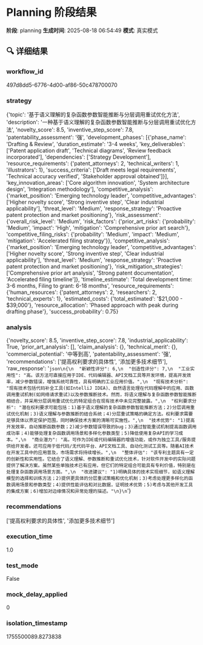 # Planning 阶段结果

**阶段**: planning
**生成时间**: 2025-08-18 06:54:49
**模式**: 真实模式

## 🔍 详细结果

### workflow_id
497d8dd5-6776-4d00-af86-50c478700070

### strategy
{'topic': '基于语义理解的复杂函数参数智能推断与分层调用重试优化方法', 'description': '一种基于语义理解的复杂函数参数智能推断与分层调用重试优化方法', 'novelty_score': 8.5, 'inventive_step_score': 7.8, 'patentability_assessment': '强', 'development_phases': [{'phase_name': 'Drafting & Review', 'duration_estimate': '3-4 weeks', 'key_deliverables': ['Patent application draft', 'Technical diagrams', 'Review feedback incorporated'], 'dependencies': ['Strategy Development'], 'resource_requirements': {'patent_attorneys': 2, 'technical_writers': 1, 'illustrators': 1}, 'success_criteria': ['Draft meets legal requirements', 'Technical accuracy verified', 'Stakeholder approval obtained']}], 'key_innovation_areas': ['Core algorithm innovation', 'System architecture design', 'Integration methodology'], 'competitive_analysis': {'market_position': 'Emerging technology leader', 'competitive_advantages': ['Higher novelty score', 'Strong inventive step', 'Clear industrial applicability'], 'threat_level': 'Medium', 'response_strategy': 'Proactive patent protection and market positioning'}, 'risk_assessment': {'overall_risk_level': 'Medium', 'risk_factors': {'prior_art_risks': {'probability': 'Medium', 'impact': 'High', 'mitigation': 'Comprehensive prior art search'}, 'competitive_filing_risks': {'probability': 'Medium', 'impact': 'Medium', 'mitigation': 'Accelerated filing strategy'}}, 'competitive_analysis': {'market_position': 'Emerging technology leader', 'competitive_advantages': ['Higher novelty score', 'Strong inventive step', 'Clear industrial applicability'], 'threat_level': 'Medium', 'response_strategy': 'Proactive patent protection and market positioning'}, 'risk_mitigation_strategies': ['Comprehensive prior art analysis', 'Strong patent documentation', 'Accelerated filing timeline']}, 'timeline_estimate': 'Total development time: 3-6 months, Filing to grant: 6-18 months', 'resource_requirements': {'human_resources': {'patent_attorneys': 2, 'researchers': 2, 'technical_experts': 1}, 'estimated_costs': {'total_estimated': '$21,000 - $39,000'}, 'resource_allocation': 'Phased approach with peak during drafting phase'}, 'success_probability': 0.75}

### analysis
{'novelty_score': 8.5, 'inventive_step_score': 7.8, 'industrial_applicability': True, 'prior_art_analysis': [], 'claim_analysis': {}, 'technical_merit': {}, 'commercial_potential': '中等到高', 'patentability_assessment': '强', 'recommendations': ['提高权利要求的具体性', '添加更多技术细节'], 'raw_response': '```json\n{\n  "新颖性评分": 6,\n  "创造性评分": 7,\n  "工业实用性": "高。该方法可直接应用于IDE、代码编辑器、API文档工具等开发环境，提高开发效率，减少参数错误，增强系统可靠性，具有明确的工业应用价值。",\n  "现有技术分析": "现有技术包括代码补全工具(如IntelliJ IDEA)、自然语言处理在代码理解中的应用、函数调用重试机制(如网络请求重试)以及参数推断技术。然而，将语义理解与复杂函数参数智能推断相结合，并采用分层调用重试优化的特定组合在现有技术中未见完整披露。",\n  "权利要求分析": "潜在权利要求可能包括：1)基于语义理解的复杂函数参数智能推断方法；2)分层调用重试优化机制；3)语义理解与参数推断的结合系统；4)分层重试策略的确定方法。权利要求需要足够具体以界定保护范围，同时确保技术方案的清晰可实施性。",\n  "技术优势": "1)提高开发效率，自动推断函数参数；2)减少参数错误导致的bug；3)通过智能重试机制提高函数调用成功率；4)能够处理复杂函数调用场景和多样化参数类型；5)降低使用复杂API的学习成本。",\n  "商业潜力": "高。可作为IDE或代码编辑器的增值功能，或作为独立工具/服务提供给开发者。还可应用于低代码/无代码平台、API文档工具、自动化测试工具等。随着AI技术在开发工具中的应用普及，市场需求将持续增长。",\n  "整体评估": "该专利主题具有一定的创新性和实用性。它结合了语义理解、参数推断和重试优化技术，针对软件开发中的实际问题提供了解决方案。虽然某些单独技术已有应用，但它们的特定组合可能具有专利价值，特别是在处理复杂函数调用场景方面。",\n  "改进建议": "1)明确具体的技术实现细节，如语义理解模型的选择和训练方法；2)提供更具体的分层重试策略和优化机制；3)考虑处理更多样化的函数调用场景和参数类型；4)提供性能评估和对比数据，证明技术优势；5)考虑与其他开发工具的集成方案；6)增加对边缘情况和异常处理的描述。"\n}\n```'}

### recommendations
['提高权利要求的具体性', '添加更多技术细节']

### execution_time
1.0

### test_mode
False

### mock_delay_applied
0

### isolation_timestamp
1755500089.8273838
